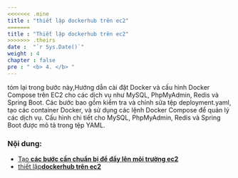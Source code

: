 ```yaml
---
<<<<<<< .mine
title : "thiết lập dockerhub trên ec2"
=======
title : "Thiết lập dockerhub trên ec2"
>>>>>>> .theirs
date :  "`r Sys.Date()`" 
weight : 4 
chapter : false
pre : " <b> 4. </b> "
---
```


tóm lại trong bước này,Hướng dẫn cài đặt Docker và cấu hình Docker Compose trên EC2 cho các dịch vụ như MySQL, PhpMyAdmin, Redis và Spring Boot. Các bước bao gồm kiểm tra và chỉnh sửa tệp deployment.yaml, tạo các container Docker, và sử dụng các lệnh Docker Compose để quản lý các dịch vụ. Cấu hình chi tiết cho MySQL, PhpMyAdmin, Redis và Spring Boot được mô tả trong tệp YAML.

### Nội dung:
   - [Tạo **các bước cần chuẩn bị để đẩy lên môi trường ec2**](./4.1-create-kinesis-data/)
   - [thiết lập**dockerhub trên ec2**](./4.2-setup-dockerhub-in-ec2)
